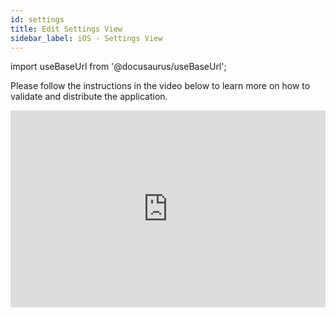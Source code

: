 ```yaml
---
id: settings
title: Edit Settings View
sidebar_label: iOS - Settings View
---
```


import useBaseUrl from '@docusaurus/useBaseUrl';

Please follow the instructions in the video below to learn more on how to validate and distribute the application.

<iframe width="100%" height="315" src="https://www.youtube.com/embed/7aSxQ248m8Y" frameborder="0" allow="accelerometer; autoplay; clipboard-write; encrypted-media; gyroscope; picture-in-picture" allowFullScreen></iframe>
